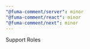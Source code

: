 ```yaml
---
"@fuma-comment/server": minor
"@fuma-comment/react": minor
"@fuma-comment/next": minor
---
```


Support Roles
